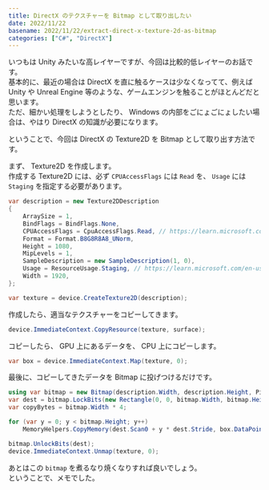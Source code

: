 ```yaml
---
title: DirectX のテクスチャーを Bitmap として取り出したい
date: 2022/11/22
basename: 2022/11/22/extract-direct-x-texture-2d-as-bitmap
categories: ["C#", "DirectX"]
---
```


いつもは Unity みたいな高レイヤーですが、今回は比較的低レイヤーのお話です。  
基本的に、最近の場合は DirectX を直に触るケースは少なくなってて、例えば Unity や Unreal Engine 等のような、ゲームエンジンを触ることがほとんどだと思います。  
ただ、細かい処理をしようとしたり、 Windows の内部をごにょごにょしたい場合は、やはり DirectX の知識が必要になります。

ということで、今回は DirectX の Texture2D を Bitmap として取り出す方法です。

まず、 Texture2D を作成します。  
作成する Texture2D には、必ず `CPUAccessFlags` には `Read` を、 `Usage` には `Staging` を指定する必要があります。

```csharp
var description = new Texture2DDescription
{
    ArraySize = 1,
    BindFlags = BindFlags.None,
    CPUAccessFlags = CpuAccessFlags.Read, // https://learn.microsoft.com/en-us/windows/win32/api/d3d11/ne-d3d11-d3d11_cpu_access_flag
    Format = Format.B8G8R8A8_UNorm,
    Height = 1080,
    MipLevels = 1,
    SampleDescription = new SampleDescription(1, 0),
    Usage = ResourceUsage.Staging, // https://learn.microsoft.com/en-us/windows/win32/api/d3d11/ne-d3d11-d3d11_usage
    Width = 1920,
};

var texture = device.CreateTexture2D(description);
```

作成したら、適当なテクスチャーをコピーしてきます。

```csharp
device.ImmediateContext.CopyResource(texture, surface);
```

コピーしたら、 GPU 上にあるデータを、 CPU 上にコピーします。

```csharp
var box = device.ImmediateContext.Map(texture, 0);
```

最後に、コピーしてきたデータを Bitmap に投げつけるだけです。

```csharp
using var bitmap = new Bitmap(description.Width, description.Height, PixelFormat.Format32bppArgb);
var dest = bitmap.LockBits(new Rectangle(0, 0, bitmap.Width, bitmap.Height), ImageLockMode.WriteOnly, bitmap.PixelFormat);
var copyBytes = bitmap.Width * 4;

for (var y = 0; y < bitmap.Height; y++)
    MemoryHelpers.CopyMemory(dest.Scan0 + y * dest.Stride, box.DataPointer + y * box.RowPitch, copyBytes);

bitmap.UnlockBits(dest);
device.ImmediateContext.Unmap(texture, 0);
```

あとはこの `bitmap` を煮るなり焼くなりすれば良いでしょう。  
ということで、メモでした。

